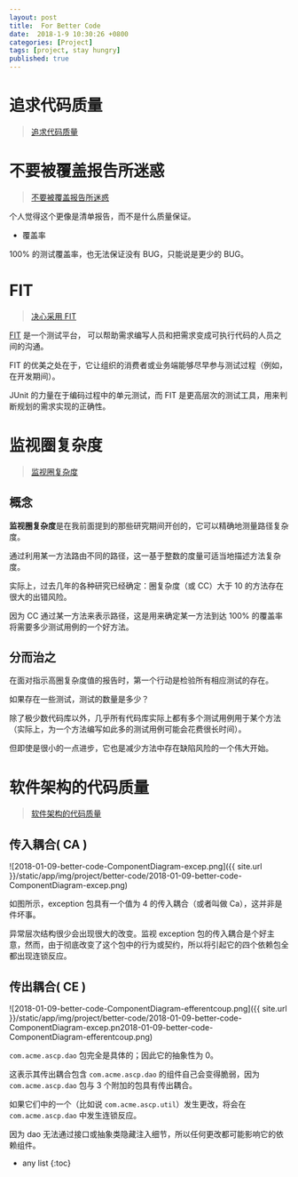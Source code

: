 ```yaml
---
layout: post
title:  For Better Code
date:  2018-1-9 10:30:26 +0800
categories: [Project]
tags: [project, stay hungry]
published: true
---
```


# 追求代码质量

> [追求代码质量](https://www.ibm.com/developerworks/cn/java/j-cq/)


# 不要被覆盖报告所迷惑

> [不要被覆盖报告所迷惑](https://www.ibm.com/developerworks/cn/java/j-cq01316/)

个人觉得这个更像是清单报告，而不是什么质量保证。

- 覆盖率

100% 的测试覆盖率，也无法保证没有 BUG，只能说是更少的 BUG。


# FIT

> [决心采用 FIT](https://www.ibm.com/developerworks/cn/java/j-cq02286/)

[FIT](http://fit.c2.com/) 是一个测试平台，
可以帮助需求编写人员和把需求变成可执行代码的人员之间的沟通。

FIT 的优美之处在于，它让组织的消费者或业务端能够尽早参与测试过程（例如，在开发期间）。

JUnit 的力量在于编码过程中的单元测试，而 FIT 是更高层次的测试工具，用来判断规划的需求实现的正确性。


# 监视圈复杂度

> [监视圈复杂度](https://www.ibm.com/developerworks/cn/java/j-cq03316/index.html?ca=drs-)


## 概念

**监视圈复杂度**是在我前面提到的那些研究期间开创的，它可以精确地测量路径复杂度。

通过利用某一方法路由不同的路径，这一基于整数的度量可适当地描述方法复杂度。

实际上，过去几年的各种研究已经确定：圈复杂度（或 CC）大于 10 的方法存在很大的出错风险。

因为 CC 通过某一方法来表示路径，这是用来确定某一方法到达 100% 的覆盖率将需要多少测试用例的一个好方法。

## 分而治之

在面对指示高圈复杂度值的报告时，第一个行动是检验所有相应测试的存在。

如果存在一些测试，测试的数量是多少？

除了极少数代码库以外，几乎所有代码库实际上都有多个测试用例用于某个方法（实际上，为一个方法编写如此多的测试用例可能会花费很长时间）。

但即使是很小的一点进步，它也是减少方法中存在缺陷风险的一个伟大开始。


# 软件架构的代码质量

> [软件架构的代码质量](https://www.ibm.com/developerworks/cn/java/j-cq04256/index.html)

## 传入耦合( CA )

![2018-01-09-better-code-ComponentDiagram-excep.png]({{ site.url }}/static/app/img/project/better-code/2018-01-09-better-code-ComponentDiagram-excep.png)

如图所示，exception 包具有一个值为 4 的传入耦合（或者叫做 Ca），这并非是件坏事。

异常层次结构很少会出现很大的改变。监视 exception 包的传入耦合是个好主意，然而，由于彻底改变了这个包中的行为或契约，所以将引起它的四个依赖包全都出现连锁反应。

## 传出耦合( CE )

![2018-01-09-better-code-ComponentDiagram-efferentcoup.png]({{ site.url }}/static/app/img/project/better-code/2018-01-09-better-code-ComponentDiagram-excep.pn2018-01-09-better-code-ComponentDiagram-efferentcoup.png)

`com.acme.ascp.dao` 包完全是具体的；因此它的抽象性为 0。

这表示其传出耦合包含 `com.acme.ascp.dao` 的组件自己会变得脆弱，因为 `com.acme.ascp.dao` 包与 3 个附加的包具有传出耦合。

如果它们中的一个（比如说 `com.acme.ascp.util`）发生更改，将会在 `com.acme.ascp.dao` 中发生连锁反应。

因为 dao 无法通过接口或抽象类隐藏注入细节，所以任何更改都可能影响它的依赖组件。




* any list
{:toc}

